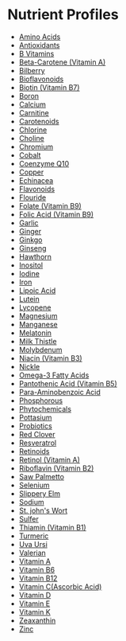 # Nutrient Profiles

* [Amino Acids]()
* [Antioxidants]()
* [B Vitamins]()
* [Beta-Carotene (Vitamin A)]()
* [Bilberry]()
* [Bioflavonoids]()
* [Biotin (Vitamin B7)]()
* [Boron]()
* [Calcium]()
* [Carnitine]()
* [Carotenoids]()
* [Chlorine]()
* [Choline]()
* [Chromium]()
* [Cobalt]()
* [Coenzyme Q10]()
* [Copper]()
* [Echinacea]()
* [Flavonoids]()
* [Flouride]()
* [Folate (Vitamin B9)]()
* [Folic Acid (Vitamin B9)]()
* [Garlic]()
* [Ginger]()
* [Ginkgo]()
* [Ginseng]()
* [Hawthorn]()
* [Inositol]()
* [Iodine]()
* [Iron]()
* [Lipoic Acid]()
* [Lutein]()
* [Lycopene]()
* [Magnesium]()
* [Manganese]()
* [Melatonin]()
* [Milk Thistle]()
* [Molybdenum]()
* [Niacin (Vitamin B3)]()
* [Nickle]()
* [Omega-3 Fatty Acids]()
* [Pantothenic Acid (Vitamin B5)]()
* [Para-Aminobenzoic Acid]()
* [Phosphorous]()
* [Phytochemicals]()
* [Pottasium]()
* [Probiotics]()
* [Red Clover]()
* [Resveratrol]()
* [Retinoids]()
* [Retinol (Vitamin A)]()
* [Riboflavin (Vitamin B2)]()
* [Saw Palmetto]()
* [Selenium]()
* [Slippery Elm]()
* [Sodium]()
* [St. john's Wort]()
* [Sulfer]()
* [Thiamin (Vitamin B1)]()
* [Turmeric]()
* [Uva Ursi]()
* [Valerian]()
* [Vitamin A]()
* [Vitamin B6]()
* [Vitamin B12]()
* [Vitamin C(Ascorbic Acid)]()
* [Vitamin D]()
* [Vitamin E]()
* [Vitamin K]()
* [Zeaxanthin]()
* [Zinc]()